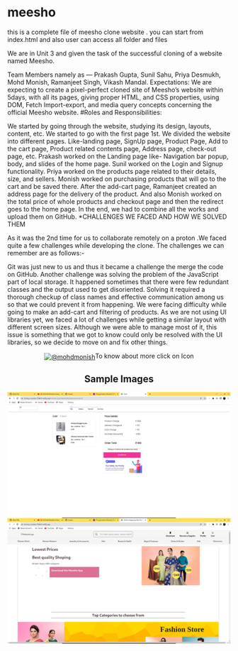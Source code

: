 # meesho
this is a complete file of meesho clone website .
you can start from index.html 
and also user can access all folder and files 


We are in Unit 3 and given the task of the successful cloning of a website named Meesho.

Team Members namely as — Prakash Gupta, Sunil Sahu, Priya Desmukh, Mohd Monish, Ramanjeet Singh, Vikash Mandal.
Expectations:
We are expecting to create a pixel-perfect cloned site of Meesho’s website within 5days, with all its pages, giving proper HTML, and CSS properties, using DOM, Fetch Import-export, and media query concepts concerning the official Meesho website.
#Roles and Responsibilities:

We started by going through the website, studying its design, layouts, content, etc.
We started to go with the first page 1st. We divided the website into different pages. Like-landing page, SignUp page, Product Page, Add to the cart page, Product related contents page, Address page, check-out page, etc.
Prakash worked on the Landing page like- Navigation bar popup, body, and slides of the home page.
Sunil worked on the Login and Signup functionality.
Priya worked on the products page related to their details, size, and sellers.
Monish worked on purchasing products that will go to the cart and be saved there.
After the add-cart page, Ramanjeet created an address page for the delivery of the product.
And also Monish worked on the total price of whole products and checkout page and then the redirect goes to the home page.
In the end, we had to combine all the works and upload them on GitHub.
*CHALLENGES WE FACED AND HOW WE SOLVED THEM

As it was the 2nd time for us to collaborate remotely on a proton .We faced quite a few challenges while developing the clone. The challenges we can remember are as follows:-

Git was just new to us and thus it became a challenge the merge the code on GitHub.
Another challenge was solving the problem of the JavaScript part of local storage. It happened sometimes that there were few redundant classes and the output used to get disoriented. Solving it required a thorough checkup of class names and effective communication among us so that we could prevent it from happening.
We were facing difficulty while going to make an add-cart and filtering of products.
As we are not using UI libraries yet, we faced a lot of challenges while getting a similar layout with different screen sizes. Although we were able to manage most of it, this issue is something that we got to know could only be resolved with the UI libraries, so we decide to move on and fix other things.
<br>
<p align="center"><a align="center" href="https://medium.com/@sunilbrown89/problem-statement-511a58da8ec4" target="blank" al><img align="center" src="https://raw.githubusercontent.com/rahuldkjain/github-profile-readme-generator/master/src/images/icons/Social/medium.svg" alt="@mohdmonish" height="30" width="40" /></a>To know about more click on Icon</p>
<h2 align="center">Sample Images</h2>
<img align="center" src="https://raw.githubusercontent.com/Mohd2002Monish/meesho/main/Screenshot_2022-06-09_01_30_09.png"  />
<img align="center" src="https://raw.githubusercontent.com/Mohd2002Monish/meesho/main/Screenshot_2022-06-09_01_29_28.png"  />
<img scr="" />

